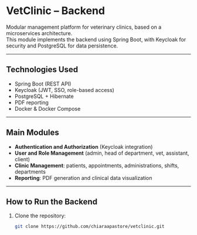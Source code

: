#  VetClinic – Backend

Modular management platform for veterinary clinics, based on a microservices architecture.  
This module implements the backend using Spring Boot, with Keycloak for security and PostgreSQL for data persistence.

---

##  Technologies Used

-  Spring Boot (REST API)
-  Keycloak (JWT, SSO, role-based access)
-  PostgreSQL + Hibernate
-  PDF reporting
-  Docker & Docker Compose

---

##  Main Modules

- **Authentication and Authorization** (Keycloak integration)
- **User and Role Management** (admin, head of department, vet, assistant, client)
- **Clinic Management**: patients, appointments, administrations, shifts, departments
- **Reporting**: PDF generation and clinical data visualization

---

##  How to Run the Backend

1. Clone the repository:
   ```bash
   git clone https://github.com/chiaraapastore/vetclinic.git
